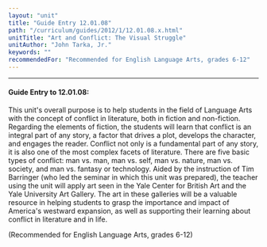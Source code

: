 ```yaml
---
layout: "unit"
title: "Guide Entry 12.01.08"
path: "/curriculum/guides/2012/1/12.01.08.x.html"
unitTitle: "Art and Conflict: The Visual Struggle"
unitAuthor: "John Tarka, Jr."
keywords: ""
recommendedFor: "Recommended for English Language Arts, grades 6-12"
---
```

<body>
<hr/>
<h4>
Guide Entry to 12.01.08:
</h4>
<p>
This unit's overall purpose is to help students in the field of Language Arts with the concept of conflict in literature, both in fiction and non-fiction. Regarding the elements of fiction, the students will learn that conflict is an integral part of any story, a factor that drives a plot, develops the character, and engages the reader. Conflict not only is a fundamental part of any story, it is also one of the most complex facets of literature. There are five basic types of conflict: man vs. man, man vs. self, man vs. nature, man vs. society, and man vs. fantasy or technology. Aided by the instruction of Tim Barringer (who led the seminar in which this unit was prepared), the teacher using the unit will apply art seen in the Yale Center for British Art and the Yale University Art Gallery. The art in these galleries will be a valuable resource in helping students to grasp the importance and impact of America's westward expansion, as well as supporting their learning about conflict in literature and in life.
</p>
<p>
(Recommended for English Language Arts, grades 6-12)
</p>
</body>